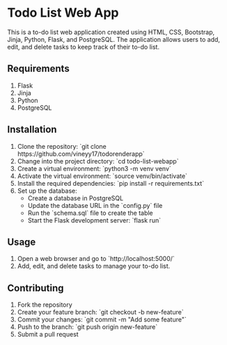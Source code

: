 <h1>Todo List Web App</h1>
This is a to-do list web application created using HTML, CSS, Bootstrap, Jinja, 
Python, Flask, and PostgreSQL. The application allows users to add, edit, and 
delete tasks to keep track of their to-do list.

<h2>Requirements</h2>
<ol>
<li> Flask </li>
<li> Jinja </li>
<li> Python </li>
<li> PostgreSQL </li>
</ol>

<h2>Installation</h2>
<ol>
<li> Clone the repository: `git clone https://github.com/vineyy17/todorenderapp` </li>
<li>Change into the project directory: `cd todo-list-webapp`</li>
<li>Create a virtual environment: `python3 -m venv venv`</li>
<li>Activate the virtual environment: `source venv/bin/activate`</li>
<li>Install the required dependencies: `pip install -r requirements.txt`</li>
<li>Set up the database:
    <ul>
      <li>Create a database in PostgreSQL</li>
      <li>Update the database URL in the `config.py` file</li>
      <li>Run the `schema.sql` file to create the table</li>
      <li>Start the Flask development server: `flask run`</li>
    </ul>
  </li>
  </ol>
  
<h2>Usage</h2>
<ol>
<li>Open a web browser and go to `http://localhost:5000/`</li>
<li>Add, edit, and delete tasks to manage your to-do list.</li>
</ol>

<h2>Contributing</h2>
<ol>
<li>Fork the repository</li>
<li>Create your feature branch: `git checkout -b new-feature`</li>
<li>Commit your changes: `git commit -m "Add some feature"`</li>
<li>Push to the branch: `git push origin new-feature`</li>
<li>Submit a pull request</li>
</ol>



